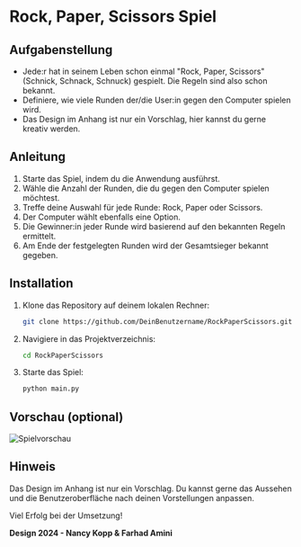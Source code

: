 # Rock, Paper, Scissors Spiel

## Aufgabenstellung

- Jede:r hat in seinem Leben schon einmal "Rock, Paper, Scissors" (Schnick, Schnack, Schnuck) gespielt. Die Regeln sind also schon bekannt.
- Definiere, wie viele Runden der/die User:in gegen den Computer spielen wird.
- Das Design im Anhang ist nur ein Vorschlag, hier kannst du gerne kreativ werden.

## Anleitung

1. Starte das Spiel, indem du die Anwendung ausführst.
2. Wähle die Anzahl der Runden, die du gegen den Computer spielen möchtest.
3. Treffe deine Auswahl für jede Runde: Rock, Paper oder Scissors.
4. Der Computer wählt ebenfalls eine Option.
5. Die Gewinner:in jeder Runde wird basierend auf den bekannten Regeln ermittelt.
6. Am Ende der festgelegten Runden wird der Gesamtsieger bekannt gegeben.

## Installation

1. Klone das Repository auf deinem lokalen Rechner:

    ```bash
    git clone https://github.com/DeinBenutzername/RockPaperScissors.git
    ```

2. Navigiere in das Projektverzeichnis:

    ```bash
    cd RockPaperScissors
    ```

3. Starte das Spiel:

    ```bash
    python main.py
    ```

## Vorschau (optional)

![Spielvorschau](screenshot.png)

## Hinweis

Das Design im Anhang ist nur ein Vorschlag. Du kannst gerne das Aussehen und die Benutzeroberfläche nach deinen Vorstellungen anpassen.

Viel Erfolg bei der Umsetzung!

**Design 2024 - Nancy Kopp & Farhad Amini**
